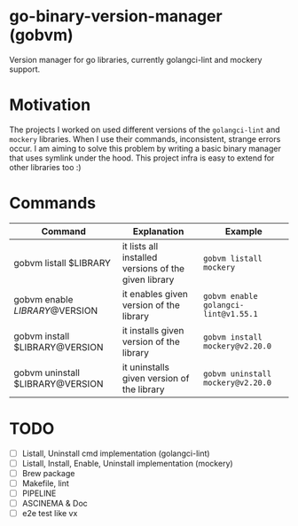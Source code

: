 # go-binary-version-manager (gobvm)

Version manager for go libraries, currently golangci-lint and mockery support.

# Motivation

The projects I worked on used different versions of the `golangci-lint` and `mockery` libraries. When I use their
commands, inconsistent, strange errors occur.
I am aiming to solve this problem by writing a basic binary manager that uses symlink under the hood.
This project infra is easy to extend for other libraries too :)  

# Commands

| Command                          | Explanation                                          | Example                              |
|----------------------------------|------------------------------------------------------|--------------------------------------|
| gobvm listall $LIBRARY           | it lists all installed versions of the given library | `gobvm listall mockery`              |
| gobvm enable $LIBRARY@$VERSION   | it enables given version of the library              | `gobvm enable golangci-lint@v1.55.1` |
| gobvm install $LIBRARY@VERSION   | it installs given version of the library             | `gobvm install mockery@v2.20.0`      |
| gobvm uninstall $LIBRARY@VERSION | it uninstalls given version of the library           | `gobvm uninstall mockery@v2.20.0`    |

# TODO
- [ ] Listall, Uninstall cmd implementation (golangci-lint)
- [ ] Listall, Install, Enable, Uninstall implementation (mockery)
- [ ] Brew package
- [ ] Makefile, lint
- [ ] PIPELINE
- [ ] ASCINEMA & Doc
- [ ] e2e test like vx